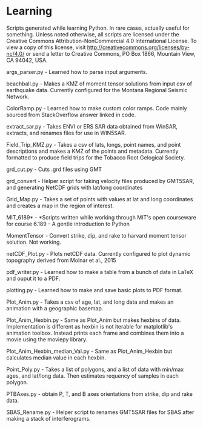 # Learning
Scripts generated while learning Python. In rare cases, actually useful for something.
Unless noted otherwise, all scripts are licensed under the Creative Commons Attribution-NonCommercial 4.0 International License. To view a copy of this license, visit http://creativecommons.org/licenses/by-nc/4.0/ or send a letter to Creative Commons, PO Box 1866, Mountain View, CA 94042, USA.

args_parser.py - Learned how to parse input arguments.

beachball.py - Makes a KMZ of moment tensor solutions from input csv of earthquake data. Currently configured for the Montana Regional Seismic Network.

ColorRamp.py - Learned how to make custom color ramps. Code mainly sourced from StackOverflow answer linked in code.

extract_sar.py - Takes ENVI or ERS SAR data obtained from WinSAR, extracts, and renames files for use in WIN5SAR.

Field_Trip_KMZ.py - Takes a csv of lats, longs, point names, and point descriptions and makes a KMZ of the points and metadata. Currently formatted to produce field trips for the Tobacco Root Gelogical Society.

grd_cut.py - Cuts .grd files using GMT

grd_convert - Helper script for taking velocity files produced by GMT5SAR, and generating
NetCDF grids with lat/long coordinates

Grid_Map.py - Takes a set of points with values at lat and long coordinates and creates a map in the region of interest.

MIT_6189* - *Scripts written while working through MIT's open courseware for course 6.189 - A gentle introduction to Python

MomentTensor - Convert strike, dip, and rake to harvard moment tensor solution. Not working.

netCDF_Plot.py - Plots netCDF data. Currently configured to plot dynamic topography derived from Molnar et al., 2015

pdf_writer.py - Learned how to make a table from a bunch of data in LaTeX and ouput it to a PDF.

plotting.py - Learned how to make and save basic plots to PDF format.

Plot_Anim.py - Takes a csv of age, lat, and long data and makes an animation with a geographic basemap.

Plot_Anim_Hexbin.py - Same as Plot_Anim but makes hexbins of data. Implementation is different as hexbin is not iterable for matplotlib's animation toolbox. Instead prints each frame and combines them into a movie using the moviepy library.

Plot_Anim_Hexbin_median_Val.py - Same as Plot_Anim_Hexbin but calculates median value in each hexbin.

Point_Poly.py - Takes a list of polygons, and a list of data with min/max ages, and lat/long data. Then estimates requency of samples in each polygon.

PTBAxes.py - obtain P, T, and B axes orientations from strike, dip and rake data.

SBAS_Rename.py - Helper script to renames GMT5SAR files for SBAS after making a stack of interferograms.
